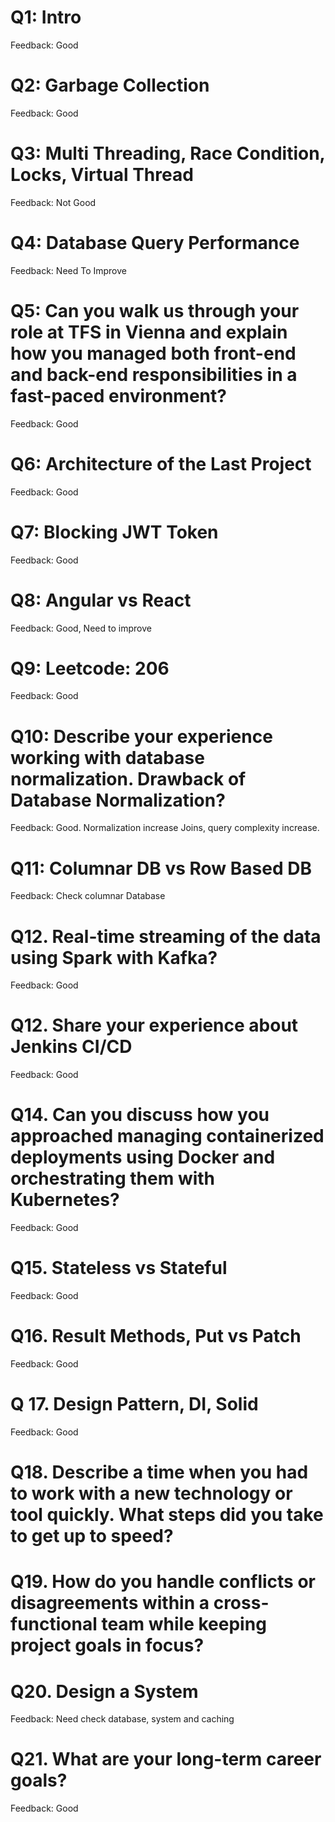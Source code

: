 # Q1: Intro
Feedback: Good

# Q2: Garbage Collection
Feedback: Good

# Q3: Multi Threading, Race Condition, Locks, Virtual Thread
Feedback: Not Good


# Q4: Database Query Performance
Feedback: Need To Improve

# Q5: Can you walk us through your role at TFS in Vienna and explain how you managed both front-end and back-end responsibilities in a fast-paced environment?
Feedback: Good


# Q6: Architecture of the Last Project
Feedback: Good


# Q7: Blocking JWT Token
Feedback: Good

# Q8: Angular vs React
Feedback: Good, Need to improve

# Q9: Leetcode: 206
Feedback: Good

# Q10: Describe your experience working with database normalization. Drawback of Database Normalization?
Feedback: Good. Normalization increase Joins, query complexity increase. 

# Q11: Columnar DB vs Row Based DB
Feedback: Check columnar Database

# Q12. Real-time streaming of the data using Spark with Kafka?
Feedback: Good

# Q12. Share your  experience about Jenkins CI/CD
Feedback: Good

# Q14. Can you discuss how you approached managing containerized deployments using Docker and orchestrating them with Kubernetes?
Feedback: Good

# Q15. Stateless vs Stateful
Feedback: Good

# Q16. Result Methods, Put vs Patch
Feedback: Good

# Q 17. Design Pattern, DI, Solid
Feedback: Good

# Q18. Describe a time when you had to work with a new technology or tool quickly. What steps did you take to get up to speed?

# Q19. How do you handle conflicts or disagreements within a cross-functional team while keeping project goals in focus?


# Q20. Design a System
Feedback: Need check database, system and caching

# Q21. What are your long-term career goals?
Feedback: Good